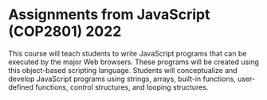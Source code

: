 # Assignments from JavaScript (COP2801) 2022  
This course will teach students to write JavaScript programs that can be executed by the major Web browsers. These programs will be created using this object-based scripting language. Students will conceptualize and develop JavaScript programs using strings, arrays, built-in functions, user-defined functions, control structures, and looping structures.  

